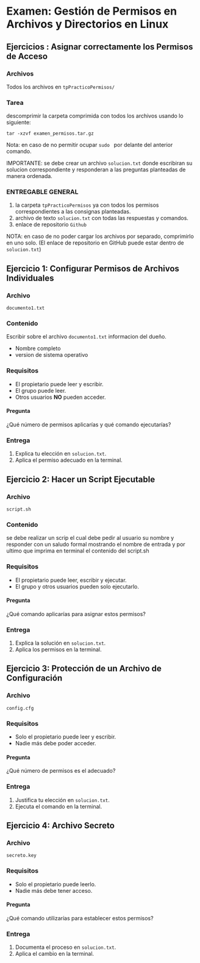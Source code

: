 # **Examen: Gestión de Permisos en Archivos y Directorios en Linux**

## **Ejercicios : Asignar correctamente los Permisos de Acceso**

### Archivos
Todos los archivos en `tpPracticoPermisos/`

### Tarea
descomprimir la carpeta comprimida con todos los archivos usando lo siguiente:
```
tar -xzvf examen_permisos.tar.gz

```
Nota: en caso de no permitir ocupar `sudo ` por delante del anterior comando.

IMPORTANTE: se debe crear un archivo `solucion.txt` donde escribiran su solucion correspondiente y responderan a las preguntas planteadas de manera ordenada.

### ENTREGABLE GENERAL

1. la carpeta `tpPracticoPermisos` ya con todos los permisos correspondientes a las consignas planteadas.
2. archivo de texto `solucion.txt` con todas las respuestas y comandos.
3. enlace de repositorio `Github`

NOTA: en caso de no poder cargar los archivos por separado, comprimirlo en uno solo. (El enlace de repositorio en GitHub puede estar dentro de `solucion.txt`) 



## Ejercicio 1: Configurar Permisos de Archivos Individuales

### Archivo
`documento1.txt`

### Contenido
Escribir sobre el archivo `documento1.txt` informacion del dueño.
- Nombre completo 
- version de sistema operativo

### Requisitos
- El propietario puede leer y escribir.
- El grupo puede leer.
- Otros usuarios **NO** pueden acceder.

#### Pregunta
¿Qué número de permisos aplicarías y qué comando ejecutarías?

### Entrega
1. Explica tu elección en `solucion.txt`.
2. Aplica el permiso adecuado en la terminal.




## Ejercicio 2: Hacer un Script Ejecutable

### Archivo
`script.sh`

### Contenido
se debe realizar un scrip el cual debe pedir al usuario su nombre y responder con un saludo formal mostrando el nombre de entrada y por ultimo que imprima en terminal el contenido del script.sh

### Requisitos
- El propietario puede leer, escribir y ejecutar.
- El grupo y otros usuarios pueden solo ejecutarlo.

#### Pregunta
¿Qué comando aplicarías para asignar estos permisos?

### Entrega
1. Explica la solución en `solucion.txt`.
2. Aplica los permisos en la terminal.



## Ejercicio 3: Protección de un Archivo de Configuración

### Archivo
`config.cfg`

### Requisitos
- Solo el propietario puede leer y escribir.
- Nadie más debe poder acceder.

#### Pregunta
¿Qué número de permisos es el adecuado?

### Entrega
1. Justifica tu elección en `solucion.txt`.
2. Ejecuta el comando en la terminal.




## Ejercicio 4: Archivo Secreto

### Archivo
`secreto.key`

### Requisitos
- Solo el propietario puede leerlo.
- Nadie más debe tener acceso.

#### Pregunta
¿Qué comando utilizarías para establecer estos permisos?

### Entrega
1. Documenta el proceso en `solucion.txt`.
2. Aplica el cambio en la terminal.